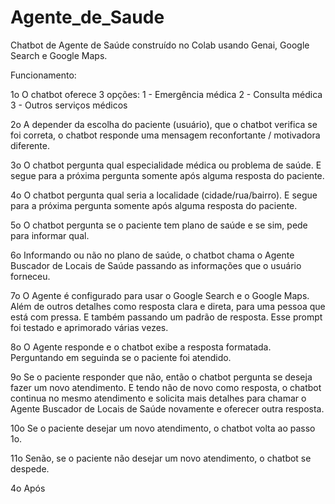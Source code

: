 # Agente_de_Saude
Chatbot de Agente de Saúde construído no Colab usando Genai, Google Search e Google Maps.

Funcionamento:

1o O chatbot oferece 3 opções:
1 - Emergência médica
2 - Consulta médica
3 - Outros serviços médicos

2o A depender da escolha do paciente (usuário), que o chatbot verifica se foi correta, o chatbot responde uma mensagem reconfortante / motivadora diferente.

3o O chatbot pergunta qual especialidade médica ou problema de saúde. E segue para a próxima pergunta somente após alguma resposta do paciente.

4o O chatbot pergunta qual seria a localidade (cidade/rua/bairro). E segue para a próxima pergunta somente após alguma resposta do paciente.

5o O chatbot pergunta se o paciente tem plano de saúde e se sim, pede para informar qual. 

6o Informando ou não no plano de saúde, o chatbot chama o Agente Buscador de Locais de Saúde passando as informações que o usuário forneceu.

7o O Agente é configurado para usar o Google Search e o Google Maps. Além de outros detalhes como resposta clara e direta, para uma pessoa que está com pressa. E também passando um padrão de resposta. Esse prompt foi testado e aprimorado várias vezes.

8o O Agente responde e o chatbot exibe a resposta formatada. Perguntando em seguinda se o paciente foi atendido. 

9o Se o paciente responder que não, então o chatbot pergunta se deseja fazer um novo atendimento. E tendo não de novo como resposta, o chatbot continua no mesmo atendimento e solicita mais detalhes para chamar o Agente Buscador de Locais de Saúde novamente e oferecer outra resposta. 

10o Se o paciente desejar um novo atendimento, o chatbot volta ao passo 1o.

11o Senão, se o paciente não desejar um novo atendimento, o chatbot se despede.

4o Após 
